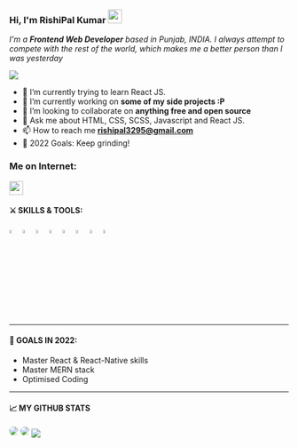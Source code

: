 ### Hi, I'm RishiPal Kumar <img src="https://media.giphy.com/media/hvRJCLFzcasrR4ia7z/giphy.gif" width="25px">

*I'm a **Frontend Web Developer** based in Punjab, INDIA. I always attempt to compete with the rest of the world, which makes me a better person than I was yesterday*

![](https://komarev.com/ghpvc/?username=Rishi7686&color=brightgreen&style=flat)

- 🌱 I’m currently trying to learn React JS.
- 🔭 I’m currently working on **some of my side projects :P**
- 👯 I’m looking to collaborate on **anything free and open source**
- 💬 Ask me about HTML, CSS, SCSS, Javascript and React JS.
- 📫 How to reach me **rishipal3295@gmail.com**
- 🥅 2022 Goals: Keep grinding!

### Me on Internet:

<a href="https://www.linkedin.com/in/rishipal-kumar-a82330242/"><img src="https://img.shields.io/badge/linkedin-%230077B5.svg?&style=for-the-badge&logo=linkedin&logoColor=white" height=25></a> 
<br />

#### ⚔ SKILLS & TOOLS:

<p>

<code><img width="4%" src="https://www.vectorlogo.zone/logos/reactjs/reactjs-icon.svg"></code>
<code><img width="4%" src="https://www.vectorlogo.zone/logos/firebase/firebase-icon.svg"></code>
<code><img width="4%" src="https://www.vectorlogo.zone/logos/w3_html5/w3_html5-icon.svg"></code>
<code><img width="4%" src="https://www.vectorlogo.zone/logos/sass-lang/sass-lang-icon.svg"></code>
<code><img width="4%" src="https://www.vectorlogo.zone/logos/visualstudio_code/visualstudio_code-icon.svg"></code>
<code><img width="4%" src="https://cdn.worldvectorlogo.com/logos/tailwindcss.svg"></code>
<code><img width="4%" src="https://cdn.worldvectorlogo.com/logos/adobe-photoshop-cs6.svg"></code>
<code><img width="4%" src="https://www.vectorlogo.zone/logos/git-scm/git-scm-icon.svg"></code>

</p>

---

#### 🎯 GOALS IN 2022:

- Master React & React-Native skills
- Master MERN stack
- Optimised Coding

---

#### 📈 MY GITHUB STATS

<img style="border-radius:10px" src="https://github-readme-stats.vercel.app/api?username=Rishi7686&show_icons=true&theme=radical" />

<img style="border-radius:10px" src="https://github-readme-streak-stats.herokuapp.com/?user=Rishi7686&show_icons=true&theme=radical" />

<a href="https://github.com/Rishi7686/Rishi7686">
  <img align="center" src="https://github-readme-stats.vercel.app/api/top-langs/?username=Rishi7686&hide=java,html&title_color=ffffff&text_color=c9cacc&icon_color=2bbc8a&bg_color=1d1f21" />
</a>
